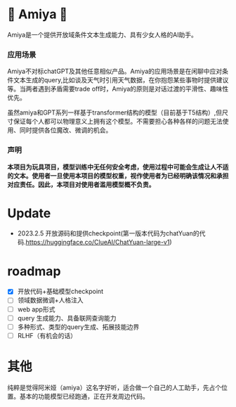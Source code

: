 # :racehorse:  Amiya :rabbit2:
Amiya是一个提供开放域条件文本生成能力、具有少女人格的AI助手。


### 应用场景
Amiya不对标chatGPT及其他任意相似产品。Amiya的应用场景是在闲聊中应对条件文本生成的query,比如谈及天气时引用天气数据，在你抱怨某些事物时提供建议等。当两者遇到矛盾需要trade off时，Amiya的原则是对话过渡的平滑性、趣味性优先。


虽然amiya和GPT系列一样基于transformer结构的模型（目前基于T5结构）,但尺寸保证每个人都可以物理意义上拥有这个模型。不需要担心各种各样的问题无法使用、同时提供各位魔改、微调的机会。

### 声明

**本项目为玩具项目，模型训练中无任何安全考虑，使用过程中可能会生成让人不适的文本。使用者一旦使用本项目的模型权重，视作使用者为已经明确该情况和承担对应责任。因此，本项目对使用者滥用模型概不负责。**

# Update
- 2023.2.5 开放源码和提供checkpoint(第一版本代码为chatYuan的代码.https://huggingface.co/ClueAI/ChatYuan-large-v1)

# roadmap
-  [x] 开放代码+基础模型checkpoint 
-  [ ] 领域数据微调+人格注入
-  [ ] web app形式
-  [ ] query 生成能力、具备联网查询能力
-  [ ] 多种形式、类型的query生成、拓展技能边界
-  [ ] RLHF（有机会的话）

# 其他

纯粹是觉得阿米娅（amiya）这名字好听，适合做一个自己的人工助手，先占个位置。基本的功能模型已经跑通，正在开发周边代码。
